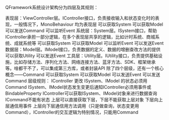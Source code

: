 QFramework系统设计架构分为四层及其规则：

表现层：ViewController层。IController接口，负责接收输入和状态变化时的表现，一般情况下，MonoBehaviour 均为表现层
可以获取System
可以获取Model
可以发送Command
可以监听Event
系统层：System层。ISystem接口，帮助IController承担一部分逻辑，在多个表现层共享的逻辑，比如计时系统、商城系统、成就系统等
可以获取System
可以获取Model
可以监听Event
可以发送Event
数据层：Model层。IModel接口，负责数据的定义、数据的增删查改方法的提供
可以获取Utility
可以发送Event
工具层：Utility层。IUtility接口，负责提供基础设施，比如存储方法、序列化方法、网络连接方法、蓝牙方法、SDK、框架继承等。啥都干不了，可以集成第三方库，或者封装API
除了四个层级，还有一个核心概念——Command
可以获取System
可以获取Model
可以发送Event
可以发送Command
层级规则：
IController 更改 ISystem、IModel 的状态必须用Command
ISystem、IModel状态发生变更后通知IController必须用事件或BindableProperty
IController可以获取ISystem、IModel对象来进行数据查询
ICommand不能有状态
上层可以直接获取下层，下层不能获取上层对象
下层向上层通信用事件
上层向下层通信用方法调用（只是做查询，状态变更用Command），IController的交互逻辑为特别情况，只能用Command
